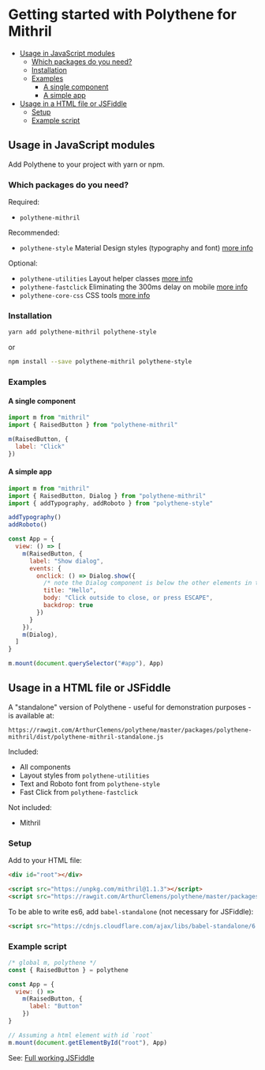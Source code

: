 # Getting started with Polythene for Mithril


<!-- MarkdownTOC bracket="round" autolink="true" depth="4" -->

- [Usage in JavaScript modules](#usage-in-javascript-modules)
  - [Which packages do you need?](#which-packages-do-you-need)
  - [Installation](#installation)
  - [Examples](#examples)
    - [A single component](#a-single-component)
    - [A simple app](#a-simple-app)
- [Usage in a HTML file or JSFiddle](#usage-in-a-html-file-or-jsfiddle)
  - [Setup](#setup)
  - [Example script](#example-script)

<!-- /MarkdownTOC -->


## Usage in JavaScript modules

Add Polythene to your project with yarn or npm.

### Which packages do you need?

Required:

* `polythene-mithril`

Recommended:

* `polythene-style` Material Design styles (typography and font) [more info](packages/polythene-style.md)

Optional:

* `polythene-utilities` Layout helper classes [more info](packages/polythene-utilities.md)
* `polythene-fastclick` Eliminating the 300ms delay on mobile [more info](packages/polythene-fastclick.md)
* `polythene-core-css` CSS tools [more info](packages/polythene-core-css.md)

### Installation

~~~bash
yarn add polythene-mithril polythene-style
~~~

or

~~~bash
npm install --save polythene-mithril polythene-style
~~~


### Examples

#### A single component

~~~javascript
import m from "mithril"
import { RaisedButton } from "polythene-mithril"

m(RaisedButton, {
  label: "Click"
})
~~~

#### A simple app

~~~javascript
import m from "mithril"
import { RaisedButton, Dialog } from "polythene-mithril"
import { addTypography, addRoboto } from "polythene-style"

addTypography()
addRoboto()

const App = {
  view: () => [
    m(RaisedButton, {
      label: "Show dialog",
      events: {
        onclick: () => Dialog.show({
          /* note the Dialog component is below the other elements in the app */
          title: "Hello",
          body: "Click outside to close, or press ESCAPE",
          backdrop: true
        })
      }
    }),
    m(Dialog),
  ]
}

m.mount(document.querySelector("#app"), App)
~~~


## Usage in a HTML file or JSFiddle

A "standalone" version of Polythene - useful for demonstration purposes - is available at:

~~~
https://rawgit.com/ArthurClemens/polythene/master/packages/polythene-mithril/dist/polythene-mithril-standalone.js
~~~

Included:

* All components
* Layout styles from `polythene-utilities`
* Text and Roboto font from `polythene-style`
* Fast Click from `polythene-fastclick`

Not included:

* Mithril

### Setup

Add to your HTML file:

~~~html
<div id="root"></div>

<script src="https://unpkg.com/mithril@1.1.3"></script>
<script src="https://rawgit.com/ArthurClemens/polythene/master/packages/polythene-mithril/dist/polythene-mithril-standalone.js"></script>
~~~

To be able to write es6, add `babel-standalone` (not necessary for JSFiddle):

~~~html
<script src="https://cdnjs.cloudflare.com/ajax/libs/babel-standalone/6.25.0/babel.min.js"></script>
~~~

### Example script

~~~javascript
/* global m, polythene */
const { RaisedButton } = polythene

const App = {
  view: () =>
    m(RaisedButton, {
      label: "Button"
    })
}

// Assuming a html element with id `root`
m.mount(document.getElementById("root"), App)
~~~


See: [Full working JSFiddle](https://jsfiddle.net/ArthurClemens/5d5xfoxs/)

